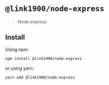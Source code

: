 # `@link1900/node-express`

> Node express

## Install

Using npm:

```sh
npm install @link1900/node-express
```

or using yarn:

```sh
yarn add @link1900/node-express
```
